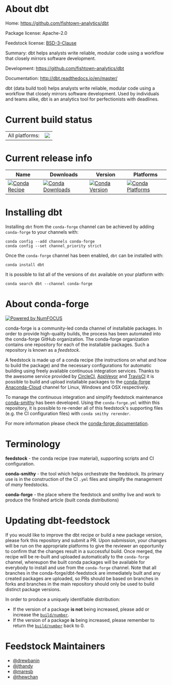 About dbt
=========

Home: https://github.com/fishtown-analytics/dbt

Package license: Apache-2.0

Feedstock license: [BSD-3-Clause](https://github.com/conda-forge/dbt-feedstock/blob/master/LICENSE.txt)

Summary: dbt helps analysts write reliable, modular code using a workflow that closely mirrors software development.

Development: https://github.com/fishtown-analytics/dbt

Documentation: http://dbt.readthedocs.io/en/master/

dbt (data build tool) helps analysts write reliable, modular code
using a workflow that closely mirrors software development. Used
by individuals and teams alike, dbt is an analytics tool for
perfectionists with deadlines.


Current build status
====================


<table><tr><td>All platforms:</td>
    <td>
      <a href="https://dev.azure.com/conda-forge/feedstock-builds/_build/latest?definitionId=5362&branchName=master">
        <img src="https://dev.azure.com/conda-forge/feedstock-builds/_apis/build/status/dbt-feedstock?branchName=master">
      </a>
    </td>
  </tr>
</table>

Current release info
====================

| Name | Downloads | Version | Platforms |
| --- | --- | --- | --- |
| [![Conda Recipe](https://img.shields.io/badge/recipe-dbt-green.svg)](https://anaconda.org/conda-forge/dbt) | [![Conda Downloads](https://img.shields.io/conda/dn/conda-forge/dbt.svg)](https://anaconda.org/conda-forge/dbt) | [![Conda Version](https://img.shields.io/conda/vn/conda-forge/dbt.svg)](https://anaconda.org/conda-forge/dbt) | [![Conda Platforms](https://img.shields.io/conda/pn/conda-forge/dbt.svg)](https://anaconda.org/conda-forge/dbt) |

Installing dbt
==============

Installing `dbt` from the `conda-forge` channel can be achieved by adding `conda-forge` to your channels with:

```
conda config --add channels conda-forge
conda config --set channel_priority strict
```

Once the `conda-forge` channel has been enabled, `dbt` can be installed with:

```
conda install dbt
```

It is possible to list all of the versions of `dbt` available on your platform with:

```
conda search dbt --channel conda-forge
```


About conda-forge
=================

[![Powered by NumFOCUS](https://img.shields.io/badge/powered%20by-NumFOCUS-orange.svg?style=flat&colorA=E1523D&colorB=007D8A)](http://numfocus.org)

conda-forge is a community-led conda channel of installable packages.
In order to provide high-quality builds, the process has been automated into the
conda-forge GitHub organization. The conda-forge organization contains one repository
for each of the installable packages. Such a repository is known as a *feedstock*.

A feedstock is made up of a conda recipe (the instructions on what and how to build
the package) and the necessary configurations for automatic building using freely
available continuous integration services. Thanks to the awesome service provided by
[CircleCI](https://circleci.com/), [AppVeyor](https://www.appveyor.com/)
and [TravisCI](https://travis-ci.com/) it is possible to build and upload installable
packages to the [conda-forge](https://anaconda.org/conda-forge)
[Anaconda-Cloud](https://anaconda.org/) channel for Linux, Windows and OSX respectively.

To manage the continuous integration and simplify feedstock maintenance
[conda-smithy](https://github.com/conda-forge/conda-smithy) has been developed.
Using the ``conda-forge.yml`` within this repository, it is possible to re-render all of
this feedstock's supporting files (e.g. the CI configuration files) with ``conda smithy rerender``.

For more information please check the [conda-forge documentation](https://conda-forge.org/docs/).

Terminology
===========

**feedstock** - the conda recipe (raw material), supporting scripts and CI configuration.

**conda-smithy** - the tool which helps orchestrate the feedstock.
                   Its primary use is in the construction of the CI ``.yml`` files
                   and simplify the management of *many* feedstocks.

**conda-forge** - the place where the feedstock and smithy live and work to
                  produce the finished article (built conda distributions)


Updating dbt-feedstock
======================

If you would like to improve the dbt recipe or build a new
package version, please fork this repository and submit a PR. Upon submission,
your changes will be run on the appropriate platforms to give the reviewer an
opportunity to confirm that the changes result in a successful build. Once
merged, the recipe will be re-built and uploaded automatically to the
`conda-forge` channel, whereupon the built conda packages will be available for
everybody to install and use from the `conda-forge` channel.
Note that all branches in the conda-forge/dbt-feedstock are
immediately built and any created packages are uploaded, so PRs should be based
on branches in forks and branches in the main repository should only be used to
build distinct package versions.

In order to produce a uniquely identifiable distribution:
 * If the version of a package **is not** being increased, please add or increase
   the [``build/number``](https://docs.conda.io/projects/conda-build/en/latest/resources/define-metadata.html#build-number-and-string).
 * If the version of a package **is** being increased, please remember to return
   the [``build/number``](https://docs.conda.io/projects/conda-build/en/latest/resources/define-metadata.html#build-number-and-string)
   back to 0.

Feedstock Maintainers
=====================

* [@drewbanin](https://github.com/drewbanin/)
* [@jthandy](https://github.com/jthandy/)
* [@maresb](https://github.com/maresb/)
* [@thewchan](https://github.com/thewchan/)

